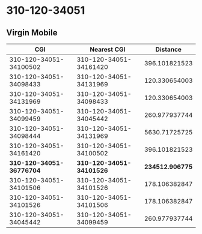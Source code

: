 # 310-120-34051
## Virgin Mobile


| CGI | Nearest CGI | Distance |
|-----|-------------|----------|
| 310-120-34051-34100502 | 310-120-34051-34161420 | 396.101821523 |
| 310-120-34051-34098433 | 310-120-34051-34131969 | 120.330654003 |
| 310-120-34051-34131969 | 310-120-34051-34098433 | 120.330654003 |
| 310-120-34051-34099459 | 310-120-34051-34045442 | 260.977937744 |
| 310-120-34051-34098444 | 310-120-34051-34131969 | 5630.71725725 |
| 310-120-34051-34161420 | 310-120-34051-34100502 | 396.101821523 |
| **310-120-34051-36776704** | **310-120-34051-34101526** | **234512.906775** |
| 310-120-34051-34101506 | 310-120-34051-34101526 | 178.106382847 |
| 310-120-34051-34101526 | 310-120-34051-34101506 | 178.106382847 |
| 310-120-34051-34045442 | 310-120-34051-34099459 | 260.977937744 |
